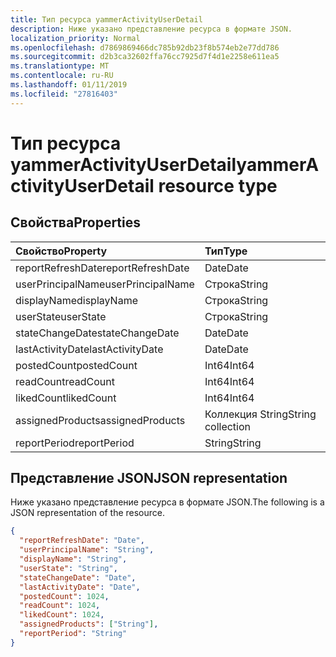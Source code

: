 ```yaml
---
title: Тип ресурса yammerActivityUserDetail
description: Ниже указано представление ресурса в формате JSON.
localization_priority: Normal
ms.openlocfilehash: d7869869466dc785b92db23f8b574eb2e77dd786
ms.sourcegitcommit: d2b3ca32602ffa76cc7925d7f4d1e2258e611ea5
ms.translationtype: MT
ms.contentlocale: ru-RU
ms.lasthandoff: 01/11/2019
ms.locfileid: "27816403"
---
```

# <a name="yammeractivityuserdetail-resource-type"></a><span data-ttu-id="a4df1-103">Тип ресурса yammerActivityUserDetail</span><span class="sxs-lookup"><span data-stu-id="a4df1-103">yammerActivityUserDetail resource type</span></span>

## <a name="properties"></a><span data-ttu-id="a4df1-104">Свойства</span><span class="sxs-lookup"><span data-stu-id="a4df1-104">Properties</span></span>

| <span data-ttu-id="a4df1-105">Свойство</span><span class="sxs-lookup"><span data-stu-id="a4df1-105">Property</span></span>          | <span data-ttu-id="a4df1-106">Тип</span><span class="sxs-lookup"><span data-stu-id="a4df1-106">Type</span></span>              |
| :---------------- | :---------------- |
| <span data-ttu-id="a4df1-107">reportRefreshDate</span><span class="sxs-lookup"><span data-stu-id="a4df1-107">reportRefreshDate</span></span> | <span data-ttu-id="a4df1-108">Date</span><span class="sxs-lookup"><span data-stu-id="a4df1-108">Date</span></span>              |
| <span data-ttu-id="a4df1-109">userPrincipalName</span><span class="sxs-lookup"><span data-stu-id="a4df1-109">userPrincipalName</span></span> | <span data-ttu-id="a4df1-110">Строка</span><span class="sxs-lookup"><span data-stu-id="a4df1-110">String</span></span>            |
| <span data-ttu-id="a4df1-111">displayName</span><span class="sxs-lookup"><span data-stu-id="a4df1-111">displayName</span></span>       | <span data-ttu-id="a4df1-112">Строка</span><span class="sxs-lookup"><span data-stu-id="a4df1-112">String</span></span>            |
| <span data-ttu-id="a4df1-113">userState</span><span class="sxs-lookup"><span data-stu-id="a4df1-113">userState</span></span>         | <span data-ttu-id="a4df1-114">Строка</span><span class="sxs-lookup"><span data-stu-id="a4df1-114">String</span></span>            |
| <span data-ttu-id="a4df1-115">stateChangeDate</span><span class="sxs-lookup"><span data-stu-id="a4df1-115">stateChangeDate</span></span>   | <span data-ttu-id="a4df1-116">Date</span><span class="sxs-lookup"><span data-stu-id="a4df1-116">Date</span></span>              |
| <span data-ttu-id="a4df1-117">lastActivityDate</span><span class="sxs-lookup"><span data-stu-id="a4df1-117">lastActivityDate</span></span>  | <span data-ttu-id="a4df1-118">Date</span><span class="sxs-lookup"><span data-stu-id="a4df1-118">Date</span></span>              |
| <span data-ttu-id="a4df1-119">postedCount</span><span class="sxs-lookup"><span data-stu-id="a4df1-119">postedCount</span></span>       | <span data-ttu-id="a4df1-120">Int64</span><span class="sxs-lookup"><span data-stu-id="a4df1-120">Int64</span></span>             |
| <span data-ttu-id="a4df1-121">readCount</span><span class="sxs-lookup"><span data-stu-id="a4df1-121">readCount</span></span>         | <span data-ttu-id="a4df1-122">Int64</span><span class="sxs-lookup"><span data-stu-id="a4df1-122">Int64</span></span>             |
| <span data-ttu-id="a4df1-123">likedCount</span><span class="sxs-lookup"><span data-stu-id="a4df1-123">likedCount</span></span>        | <span data-ttu-id="a4df1-124">Int64</span><span class="sxs-lookup"><span data-stu-id="a4df1-124">Int64</span></span>             |
| <span data-ttu-id="a4df1-125">assignedProducts</span><span class="sxs-lookup"><span data-stu-id="a4df1-125">assignedProducts</span></span>  | <span data-ttu-id="a4df1-126">Коллекция String</span><span class="sxs-lookup"><span data-stu-id="a4df1-126">String collection</span></span> |
| <span data-ttu-id="a4df1-127">reportPeriod</span><span class="sxs-lookup"><span data-stu-id="a4df1-127">reportPeriod</span></span>      | <span data-ttu-id="a4df1-128">String</span><span class="sxs-lookup"><span data-stu-id="a4df1-128">String</span></span>            |

## <a name="json-representation"></a><span data-ttu-id="a4df1-129">Представление JSON</span><span class="sxs-lookup"><span data-stu-id="a4df1-129">JSON representation</span></span>

<span data-ttu-id="a4df1-130">Ниже указано представление ресурса в формате JSON.</span><span class="sxs-lookup"><span data-stu-id="a4df1-130">The following is a JSON representation of the resource.</span></span>

<!-- {
  "blockType": "resource",
  "@odata.type": "microsoft.graph.yammerActivityUserDetail"
} -->

```json
{
  "reportRefreshDate": "Date", 
  "userPrincipalName": "String", 
  "displayName": "String", 
  "userState": "String", 
  "stateChangeDate": "Date", 
  "lastActivityDate": "Date", 
  "postedCount": 1024, 
  "readCount": 1024, 
  "likedCount": 1024, 
  "assignedProducts": ["String"], 
  "reportPeriod": "String"
}
```
